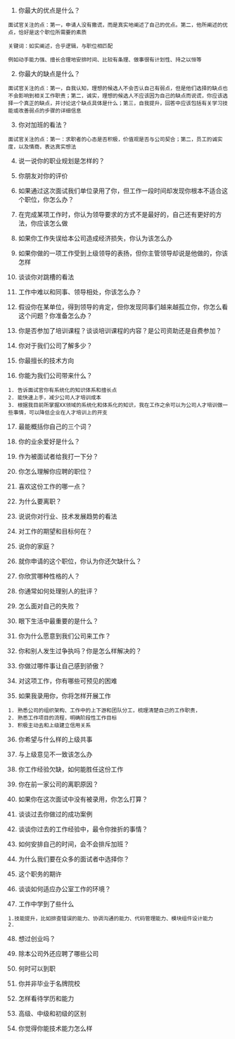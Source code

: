 
1. 你最大的优点是什么？
```
面试官关注的点：第一，申请人没有撒谎，而是真实地阐述了自己的优点。第二，他所阐述的优点，恰好是这个职位所需要的素质

关键词：如实阐述，合乎逻辑，与职位相匹配

例如动手能力强、擅长合理地安排时间、比较有条理、做事很有计划性、持之以恒等
```

2. 你最大的缺点是什么？
```
面试官关注的点：第一，自我认知，理想的候选人不会否认自己有弱点，但是他们选择的缺点也不会影响到相关工作职责；第二，诚实，理想的候选人不应该因为自己的缺点而说谎，你应该选择一个真正的缺点，并讨论这个缺点具体是什么；第三，自我提升，回答中应该包括有关学习技能或改善弱点的步骤的详细信息
```

3. 你对加班的看法？
```
面试官关注的点：第一：求职者的心态是否积极，价值观是否与公司契合；第二，员工的诚实度，以及情商，表达真实想法
```

4. 说一说你的职业规划是怎样的？

5. 你朋友对你的评价

6. 如果通过这次面试我们单位录用了你，但工作一段时间却发现你根本不适合这个职位，你怎么办？

7. 在完成某项工作时，你认为领导要求的方式不是最好的，自己还有更好的方法，你应该怎么做

8. 如果你工作失误给本公司造成经济损失，你认为该怎么办

9. 如果你做的一项工作受到上级领导的表扬，但你主管领导却说是他做的，你该怎样

10. 谈谈你对跳槽的看法

11. 工作中难以和同事、领导相处，你该怎么办？

12. 假设你在某单位，得到领导的肯定，但你发现同事们越来越孤立你，你怎么看这个问题？你准备怎么办？

13. 你是否参加了培训课程？谈谈培训课程的内容？是公司资助还是自费参加？

14. 你对于我们公司了解多少？

15. 你最擅长的技术方向

16. 你能为我们公司带来什么？
```
1. 告诉面试官你有系统化的知识体系和擅长点
2. 能快速上手，减少公司人才培训成本
3. 根据我目前所掌握XX领域的系统化和体系化的知识，我在工作之余可以为公司人才培训做一些事情，可以降低企业在人才培训上的开支
```

17. 最能概括你自己的三个词？

18. 你的业余爱好是什么？

19. 作为被面试者给我打一下分？

20. 你怎么理解你应聘的职位？

21. 喜欢这份工作的哪一点？

22. 为什么要离职？

23. 说说你对行业、技术发展趋势的看法

24. 对工作的期望和目标何在？

25. 说你的家庭？

26. 就你申请的这个职位，你认为你还欠缺什么？

27. 你欣赏哪种性格的人？

28. 你通常如何处理别人的批评？

29. 怎么面对自己的失败？

30. 眼下生活中最重要的是什么？

31. 你为什么愿意到我们公司来工作？

32. 你和别人发生过争执吗？你是怎么样解决的？

33. 你做过哪件事让自己感到骄傲？

34. 对这项工作，你有哪些可预见的困难

35. 如果我录用你，你将怎样开展工作
```
1. 熟悉公司的组织架构、工作中的上下游和团队分工，梳理清楚自己的工作职责，
2. 熟悉工作项目的流程，明确阶段性工作目标
3. 积极主动去和上级建立信用关系
```

36. 你希望与什么样的上级共事

37. 与上级意见不一致该怎么办

38. 你工作经验欠缺，如何能胜任这份工作

39. 你在前一家公司的离职原因？

40. 如果你在这次面试中没有被录用，你怎么打算？

41. 谈谈过去你做过的成功案例

42. 谈谈你过去的工作经验中，最令你挫折的事情？

43. 如何安排自己的时间，会不会排斥加班？

44. 为什么我们要在众多的面试者中选择你？

45. 这个职务的期许


46. 谈谈如何适应办公室工作的环境？

47. 工作中学到了些什么
```
1.技能提升，比如排查错误的能力、协调沟通的能力、代码管理能力、模块组件设计能力
2.

```

48. 想过创业吗？

49. 除本公司外还应聘了哪些公司

50. 何时可以到职

51. 你并非毕业于名牌院校

52. 怎样看待学历和能力

54. 高级、中级和初级的区别

55. 你觉得你能技术能力怎么样